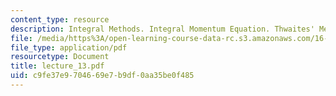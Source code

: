 ```yaml
---
content_type: resource
description: Integral Methods. Integral Momentum Equation. Thwaites' Method
file: /media/https%3A/open-learning-course-data-rc.s3.amazonaws.com/16-13-aerodynamics-of-viscous-fluids-fall-2003/c9fe37e9704669e7b9df0aa35be0f485_lecture_13.pdf
file_type: application/pdf
resourcetype: Document
title: lecture_13.pdf
uid: c9fe37e9-7046-69e7-b9df-0aa35be0f485
---
```

